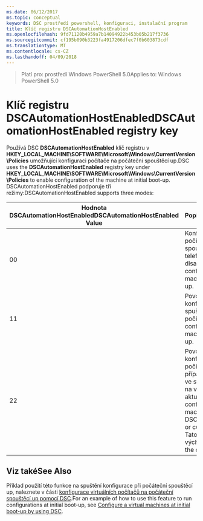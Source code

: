 ```yaml
---
ms.date: 06/12/2017
ms.topic: conceptual
keywords: DSC prostředí powershell, konfiguraci, instalační program
title: Klíč registru DSCAutomationHostEnabled
ms.openlocfilehash: 9fd71120b4959a7b14094922b453b05b217f3736
ms.sourcegitcommit: cf195b090b3223fa4917206dfec7f0b603873cdf
ms.translationtype: MT
ms.contentlocale: cs-CZ
ms.lasthandoff: 04/09/2018
---
```

><span data-ttu-id="a006f-103">Platí pro: prostředí Windows PowerShell 5.0</span><span class="sxs-lookup"><span data-stu-id="a006f-103">Applies to: Windows PowerShell 5.0</span></span>

# <a name="dscautomationhostenabled-registry-key"></a><span data-ttu-id="a006f-104">Klíč registru DSCAutomationHostEnabled</span><span class="sxs-lookup"><span data-stu-id="a006f-104">DSCAutomationHostEnabled registry key</span></span>

<span data-ttu-id="a006f-105">Používá DSC **DSCAutomationHostEnabled** klíč registru v **HKEY_LOCAL_MACHINE\SOFTWARE\Microsoft\Windows\CurrentVersion\Policies** umožňující konfiguraci počítače na počáteční spouštěcí up.</span><span class="sxs-lookup"><span data-stu-id="a006f-105">DSC uses the **DSCAutomationHostEnabled** registry key under **HKEY_LOCAL_MACHINE\SOFTWARE\Microsoft\Windows\CurrentVersion\Policies** to enable configuration of the machine at initial boot-up.</span></span>
<span data-ttu-id="a006f-106">DSCAutomationHostEnabled podporuje tři režimy:</span><span class="sxs-lookup"><span data-stu-id="a006f-106">DSCAutomationHostEnabled supports three modes:</span></span>

|  <span data-ttu-id="a006f-107">Hodnota DSCAutomationHostEnabled</span><span class="sxs-lookup"><span data-stu-id="a006f-107">DSCAutomationHostEnabled Value</span></span>  |  <span data-ttu-id="a006f-108">Popis</span><span class="sxs-lookup"><span data-stu-id="a006f-108">Description</span></span>   |
|---|---|
<span data-ttu-id="a006f-109">0</span><span class="sxs-lookup"><span data-stu-id="a006f-109">0</span></span> | <span data-ttu-id="a006f-110">Konfigurace počítače na spouštěcí telefonického disable.</span><span class="sxs-lookup"><span data-stu-id="a006f-110">Disable configuring the machine at boot-up.</span></span> |
<span data-ttu-id="a006f-111">1</span><span class="sxs-lookup"><span data-stu-id="a006f-111">1</span></span> | <span data-ttu-id="a006f-112">Povolit konfigurace při spuštění počítače.</span><span class="sxs-lookup"><span data-stu-id="a006f-112">Enable configuring the machine at boot-up.</span></span> |
<span data-ttu-id="a006f-113">2</span><span class="sxs-lookup"><span data-stu-id="a006f-113">2</span></span> | <span data-ttu-id="a006f-114">Povolení konfigurace počítače pouze v případě DSC je ve stavu čekající na vyřízení nebo aktuální.</span><span class="sxs-lookup"><span data-stu-id="a006f-114">Enable configuring the machine only if DSC is in pending or current state.</span></span> <span data-ttu-id="a006f-115">Tato hodnota je výchozí.</span><span class="sxs-lookup"><span data-stu-id="a006f-115">This is the default value.</span></span> |

## <a name="see-also"></a><span data-ttu-id="a006f-116">Viz také</span><span class="sxs-lookup"><span data-stu-id="a006f-116">See Also</span></span>

<span data-ttu-id="a006f-117">Příklad použití této funkce na spuštění konfigurace při počáteční spouštěcí up, naleznete v části [konfigurace virtuálních počítačů na počáteční spouštěcí up pomocí DSC](bootstrapDsc.md).</span><span class="sxs-lookup"><span data-stu-id="a006f-117">For an example of how to use this feature to run configurations at initial boot-up, see [Configure a virtual machines at initial boot-up by using DSC](bootstrapDsc.md).</span></span>
